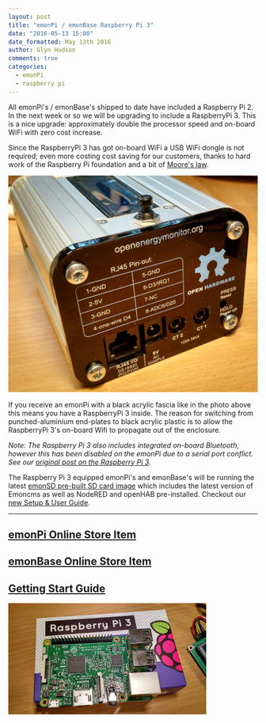 ```yaml
---
layout: post
title: "emonPi / emonBase Raspberry Pi 3"
date: "2016-05-13 15:00"
date_formatted: May 13th 2016
author: Glyn Hudson
comments: true
categories:
  - emonPi
  - raspberry pi
---
```


All emonPi's / emonBase's shipped to date have included a Raspberry Pi 2. In the next week or so we will be upgrading to include a RaspberryPi 3. This is a nice upgrade: approximately double the processor speed and on-board WiFi with zero cost increase. 

Since the RaspberryPi 3 has got on-board WiFi a USB WiFi dongle is not required; even more costing cost saving for our customers, thanks to hard work of the Raspberry Pi foundation and a bit of [Moore's law](https://en.wikipedia.org/wiki/Moore%27s_law).

![emonPi Raspberry Pi 3 Acrylic Fascia](/images/emonpi-raspi3.jpg)

<!--more-->

If you receive an emonPi with a black acrylic fascia like in the photo above this means you have a RaspberryPi 3 inside. The reason for switching from punched-aluminium end-plates to black acrylic plastic is to allow the RaspberryPi 3's on-board Wifi to propagate out of the enclosure.

*Note: The Raspberry Pi 3 also includes integrated on-board Bluetooth, however this has been disabled on the emonPi due to a serial port conflict. See our [original post on the Raspberry Pi 3](/2016/03/raspberry-pi-3/).*

The Raspberry Pi 3 equipped emonPi's and emonBase's will be running the latest [emonSD pre-built SD card image](https://guide.openenergymonitor.org/technical/#software-overview) which includes the latest version of Emoncms as well as NodeRED and openHAB pre-installed. Checkout our [new Setup & User Guide](https://guide.openenergymonitor.org/).

***

## [emonPi Online Store Item](https://shop.openenergymonitor.com/emonpi-3/) 

## [emonBase Online Store Item](https://shop.openenergymonitor.com/emonbase-web-connected-base-station/)

## [Getting Start Guide ](https://guide.openenergymonitor.org/)

![Raspberry Pi 3](/images/raspberrypi3.jpg)

